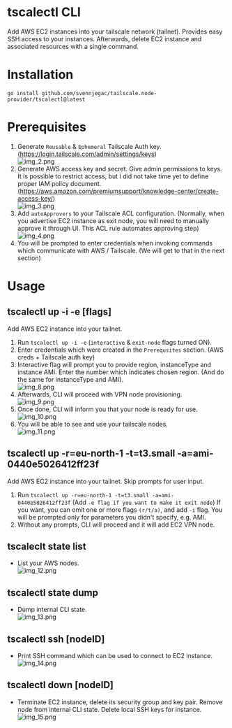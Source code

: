 # tscalectl CLI
Add AWS EC2 instances into your tailscale network (tailnet).
Provides easy SSH access to your instances.
Afterwards, delete EC2 instance and associated resources with a single command.

# Installation

`go install github.com/svennjegac/tailscale.node-provider/tscalectl@latest`

# Prerequisites
1. Generate `Reusable` & `Ephemeral` Tailscale Auth key. (https://login.tailscale.com/admin/settings/keys)<br />
![img_2.png](.img/tailscale_auth_key.png)
2. Generate AWS access key and secret. Give admin permissions to keys. It is possible to restrict access, but I did not take time yet to define proper IAM policy document. (https://aws.amazon.com/premiumsupport/knowledge-center/create-access-key/)<br />
![img_3.png](.img/aws_creds.png)
3. Add `autoApprovers` to your Tailscale ACL configuration. (Normally, when you advertise EC2 instance as exit node, you will need to manually approve it through UI. This ACL rule automates approving step)<br />
![img_4.png](.img/tailscale_auto_approvers.png)
4. You will be prompted to enter credentials when invoking commands which communicate with AWS / Tailscale.
   (We will get to that in the next section)

# Usage

## tscalectl up -i -e [flags]
Add AWS EC2 instance into your tailnet.

1. Run `tscalectl up -i -e` (`interactive` & `exit-node` flags turned ON).
2. Enter credentials which were created in the `Prerequsites` section. (AWS creds + Tailscale auth key) 
3. Interactive flag will prompt you to provide region, instanceType and instance AMI. Enter the number which indicates chosen region. (And do the same for instanceType and AMI).<br />
![img_8.png](.img/tscalectl_up_ie.png)
4. Afterwards, CLI will proceed with VPN node provisioning.<br />
![img_9.png](.img/tscalectl_initializing.png)
5. Once done, CLI will inform you that your node is ready for use.<br />
![img_10.png](.img/tscalectl_ready_to_use.png)
6. You will be able to see and use your tailscale nodes.<br />
![img_11.png](.img/tscalectl_macos.png)

## tscalectl up -r=eu-north-1 -t=t3.small -a=ami-0440e5026412ff23f
Add AWS EC2 instance into your tailnet. Skip prompts for user input.

1. Run `tscalectl up -r=eu-north-1 -t=t3.small -a=ami-0440e5026412ff23f` (Add `-e flag if you want to make it exit node`)
If you want, you can omit one or more flags `(r/t/a)`, and add `-i` flag. You will be prompted only for parameters you didn't specify, e.g. AMI.
2. Without any prompts, CLI will proceed and it will add EC2 VPN node.

## tscaleclt state list
- List your AWS nodes.<br />
![img_12.png](.img/tscalectl_state_list.png)

## tscalectl state dump
- Dump internal CLI state.<br />
![img_13.png](.img/tscalectl_state_dump.png)

## tscalectl ssh [nodeID]
- Print SSH command which can be used to connect to EC2 instance.<br />
![img_14.png](.img/tscalectl_ssh.png)

## tscalectl down [nodeID]
- Terminate EC2 instance, delete its security group and key pair. Remove node from internal CLI state. Delete local SSH keys for instance.<br />
![img_15.png](.img/tscalectl_down.png)
